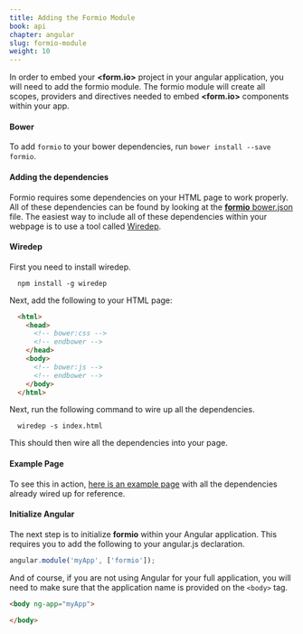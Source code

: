 ```yaml
---
title: Adding the Formio Module
book: api
chapter: angular
slug: formio-module
weight: 10
---
```

In order to embed your **&lt;<span class="text-primary">form</span>.<span class="text-secondary">io</span>&gt;** project in your angular application, you will need to add the formio module. The formio module will create all scopes, providers and directives needed to embed **&lt;<span class="text-primary">form</span>.<span class="text-secondary">io</span>&gt;** components within your app.

#### Bower

To add `formio` to your bower dependencies, run `bower install --save formio`.

#### Adding the dependencies

Formio requires some dependencies on your HTML page to work properly. All of these dependencies can be found by looking at the [**formio** bower.json](https://github.com/formio/ngFormio/blob/develop/bower.json#L25) file. The easiest way to include all of these dependencies within your webpage is to use a tool called [Wiredep](https://github.com/taptapship/wiredep).

#### Wiredep

First you need to install wiredep.

```
  npm install -g wiredep
```

Next, add the following to your HTML page:

```html
  <html>
    <head>
      <!-- bower:css -->
      <!-- endbower -->
    </head>
    <body>
      <!-- bower:js -->
      <!-- endbower -->
    </body>
  </html>
```

Next, run the following command to wire up all the dependencies.

```
  wiredep -s index.html
```

This should then wire all the dependencies into your page.

#### Example Page

To see this in action, [here is an example page](https://github.com/formio/examples.form.io/blob/master/simpleform/index.html) with all the dependencies already wired up for reference.

#### Initialize Angular

The next step is to initialize **formio** within your Angular application. This requires you to add the following to your angular.js declaration.

```javascript
angular.module('myApp', ['formio']);
```

And of course, if you are not using Angular for your full application, you will need to make sure that the application name is provided on the `<body>` tag.

```html
<body ng-app="myApp">

</body>
```
